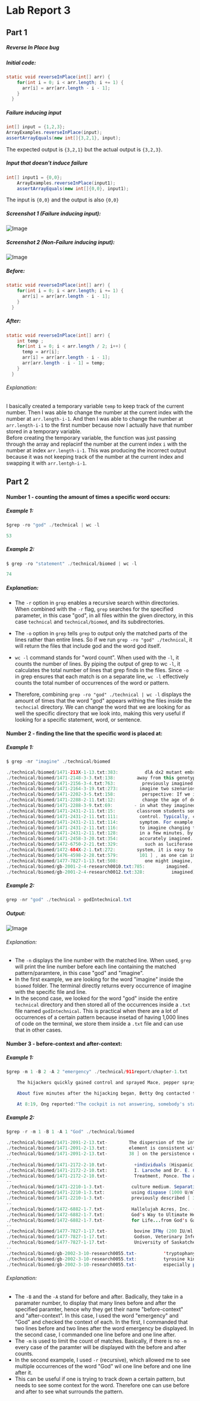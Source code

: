 # Lab Report 3
## Part 1
##### Reverse In Place bug
##### Initial code:
```java
static void reverseInPlace(int[] arr) {
    for(int i = 0; i < arr.length; i += 1) {
      arr[i] = arr[arr.length - i - 1];
    }
  }
```
##### Failure inducing input
```java
int[] input = {1,2,3};
ArrayExamples.reverseInPlace(input);
assertArrayEquals(new int[]{3,2,1}, input);
```
The expected output is `{3,2,1}` but the actual output is `{3,2,3}`.
##### Input that doesn't induce failure
```java
int[] input1 = {0,0};
    ArrayExamples.reverseInPlace(input1);
    assertArrayEquals(new int[]{0,0}, input1);
```
The input is `{0,0}` and the output is also `{0,0}`
##### Screenshot 1 (Failure inducing input):
![Image](FailureInducing.png)
##### Screenshot 2 (Non-Failure inducing input): 
![Image](NonFailure.png)

##### Before:
```java
static void reverseInPlace(int[] arr) {
    for(int i = 0; i < arr.length; i += 1) {
      arr[i] = arr[arr.length - i - 1];
    }
  }
```
##### After:
```java
static void reverseInPlace(int[] arr) {
    int temp ;
    for(int i = 0; i < arr.length / 2; i++) {
      temp = arr[i];
      arr[i] = arr[arr.length - i - 1];
      arr[arr.length - i - 1] = temp;
    }
  }
```
###### Explanation:
I basically created a temporary variable `temp` to keep track of the current number. Then I was able to change the number at the current index with the number at `arr.length-i-1`. And then I was able to change the number at `arr.length-i-1` to the first number because now I actually have that number stored in a temporary variable. <br>
Before creating the temporary variable, the function was just passing through the array and replacinf the number at the current index `i` with the number at index `arr.length-i-1`. This was producing the incorrect output because it was not keeping track of the number at the current index and swapping it with `arr.lentgh-i-1`.

## Part 2

#### Number 1 - counting the amount of times a specific word occurs:
##### Example 1:
```java
$grep -ro "god" ./technical | wc -l

53
```
##### Example 2:
```java
$ grep -ro "statement" ./technical/biomed | wc -l

74
```
##### Explanation:
- The `-r` option in `grep` enables a recursive search within directories. When combined with the `-r` flag, `grep` searches for the specified parameter, in this case "god", in all files within the given directory, in this case `technical` and `technical/biomed`, and its subdirectories.

- The `-o` option in `grep` tells `grep` to output only the matched parts of the lines rather than entire lines. So if we run `grep -ro "god" ./technical`, it will return the files that include god and the word god itself. 

- `wc -l` command stands for "word count". When used with the `-l`, it counts the number of lines. By piping the output of grep to wc `-l`, it calculates the total number of lines that grep finds in the files. Since `-o` in grep ensures that each match is on a separate line, `wc -l` effectively counts the total number of occurrences of the word or pattern. 

- Therefore, combining `grep -ro "god" ./technical | wc -l` displays the amount of times that the word "god" appears withing the files inside the `techncial` directory. We can change the word that we are looking for as well the specific directory that we look into, making this very useful if looking for a specific statement, word, or sentence.
#### Number 2 - finding the line that the specific word is placed at:
##### Example 1: 
```java
$ grep -nr "imagine" ./technical/biomed

./technical/biomed/1471-213X-1-13.txt:383:          dlA dx2 mutant embryos. We imagined
./technical/biomed/1471-2148-3-3.txt:138:        away from this genotype by adding mutations, imagine that
./technical/biomed/1471-2156-3-4.txt:763:          previously imagined.
./technical/biomed/1471-2164-3-19.txt:273:        imagine two szenarios making ROC analysis inappropriate for
./technical/biomed/1471-2202-3-5.txt:158:          perspective: If we imagine that
./technical/biomed/1471-2288-2-11.txt:12:          change the age of death. As an analogy, imagine waiting
./technical/biomed/1471-2288-3-9.txt:69:        - in what they imagined to be a flawless mechanistic
./technical/biomed/1471-2431-2-11.txt:15:        classroom students sometimes use self-hypnosis to imagine
./technical/biomed/1471-2431-2-11.txt:111:        control. Typically, children chose to imagine a favorite
./technical/biomed/1471-2431-2-11.txt:114:        symptom. For example, some patients learned to imagine the
./technical/biomed/1471-2431-2-11.txt:116:        to imagine changing the appearance to a normal one.
./technical/biomed/1471-2431-2-11.txt:128:        in a few minutes, by suggesting that the patient imagine
./technical/biomed/1471-2458-3-20.txt:354:        accurately imagined. Nonetheless, it is worth noting that
./technical/biomed/1472-6750-2-21.txt:329:          such as luciferase. It is also possible to imagine that
./technical/biomed/1472-684X-2-1.txt:272:        system, it is easy to imagine how a resident's reluctance
./technical/biomed/1476-4598-2-28.txt:579:        101 ] , as one can imagine that the cooperative action of
./technical/biomed/1477-7827-1-13.txt:508:          one might imagine, e.g. just placental aging. Table
./technical/biomed/gb-2001-2-4-research0010.txt:785:        imagined.
./technical/biomed/gb-2001-2-4-research0012.txt:328:          imagined) so that diagrams can be easily drawn by hand or
```
##### Example 2:
```java
grep -nr "god" ./technical > godIntechnical.txt
```
##### Output: 
![Image](godTech.png)

###### Explanation: 
- The `-n` displays the line number with the matched line. When used, `grep` will print the line number before each line containing the matched pattern/paramtere, in this case "god" and "imagine".
- In the first example, we are looking for the word "imagine" inside the `biomed` folder. The terminal directly returns every occurrence of imagine with the specific file and line.
- In the second case, we looked for the word "god" inside the entire `technical` directory and then stored all of the occurrences inside a `.txt` file named `godIntechnical`. This is practical when there are a lot of occurrences of a certain pattern because insetad of having 1,000 lines of code on the terminal, we store them inside a `.txt` file and can use that in other cases.
#### Number 3 - before-context and after-context:
##### Example 1:
```java
$grep -m 1 -B 2 -A 2 "emergency" ./technical/911report/chapter-1.txt

    The hijackers quickly gained control and sprayed Mace, pepper spray, or some other irritant in the first-class cabin, in order to force the passengers and flight attendants toward the rear of the plane. They claimed they had a bomb.

    About five minutes after the hijacking began, Betty Ong contacted the American Airlines Southeastern Reservations Office in Cary, North Carolina, via an AT&T airphone to report an emergency aboard the flight. This was the first of several occasions on 9/11 when flight attendants took action outside the scope of their training, which emphasized that in a hijacking, they were to communicate with the cockpit crew. The emergency call lasted approximately 25 minutes, as Ong calmly and professionally relayed information about events taking place aboard the airplane to authorities on the ground.     

    At 8:19, Ong reported:"The cockpit is not answering, somebody's stabbed in business class-and I think there's Mace-that we can't breathe-I don't know, I think we're getting hijacked." She then told of the stabbings of the two flight attendants.
```
##### Example 2: 
```java
$grep -r -m 1 -B 1 -A 1 "God" ./technical/biomed

./technical/biomed/1471-2091-2-13.txt-        The dispersion of the intein as a selfish genetic
./technical/biomed/1471-2091-2-13.txt:        element is consistent with the work of Goddard and Burt [
./technical/biomed/1471-2091-2-13.txt-        38 ] on the persistence of an intron with homing
--
./technical/biomed/1471-2172-2-10.txt-          +individuals (Hispanic) under the direction of Dr. Harold
./technical/biomed/1471-2172-2-10.txt:          I. Laroche and Dr. E. Godreau, Center for Diagnosis and
./technical/biomed/1471-2172-2-10.txt-          Treatment, Ponce. The aged population, recruited from the
--
./technical/biomed/1471-2210-1-3.txt-          culture medium. Separation of islets was carried out
./technical/biomed/1471-2210-1-3.txt:          using dispase (1000 U/ml, Godo Shusei, Japan) as
./technical/biomed/1471-2210-1-3.txt-          previously described [ 35 ] . Separated cells were again
--
./technical/biomed/1472-6882-1-7.txt-          Hallelujah Acres, Inc. (
./technical/biomed/1472-6882-1-7.txt:          God's Way to Ultimate Health, Recipes
./technical/biomed/1472-6882-1-7.txt-          for Life...from God's Garden, 21 Days to health the
--
./technical/biomed/1477-7827-1-17.txt-          bovine IFNγ (200 IU/ml; generous gift from Dr. Dale
./technical/biomed/1477-7827-1-17.txt:          Godson, Veterinary Infectious Disease Organization,
./technical/biomed/1477-7827-1-17.txt-          University of Saskatchewan, Saskatoon, Saskatchewan,
--
./technical/biomed/gb-2002-3-10-research0055.txt-          'tryptophanyl-tRNA synthetase', 'Sky' = 'TYRO3 protein
./technical/biomed/gb-2002-3-10-research0055.txt:          tyrosine kinase', 'God' = 'Godzilla'). Short acronyms are
./technical/biomed/gb-2002-3-10-research0055.txt-          especially problematic (for example, 'CT', the
```
###### Explanation:
- The `-B` and the `-A` stand for before and after. Badically, they take in a paramater number, to display that many lines before and after the specified paramter, hence why they get their name "before-context" and "after-context". In this case, I used the word "emergency" and "God" and checked the context of each. In the first, I commanded that two lines before and two lines after the word emergency be displayed. In the second case, I commanded one line before and one line after.
- The `-m` is used to limit the count of matches. Basically, if there is no `-m` every case of the paramter will be displayed with the before and after counts.
- In the second exampele, I used `-r` (recursive), which allowed me to see multiple occurrences of the word "God" wil one line before and one line after it.
- This can be useful if one is trying to track down a certain pattern, but needs to see some context for the word. Therefore one can use before and after to see what surrounds the pattern. 
